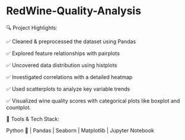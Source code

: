 # RedWine-Quality-Analysis
🔍 Project Highlights:

 ✅ Cleaned & preprocessed the dataset using Pandas

 ✅ Explored feature relationships with pairplots

 ✅ Uncovered data distribution using histplots

 ✅ Investigated correlations with a detailed heatmap

 ✅ Used scatterplots to analyze key variable trends

 ✅ Visualized wine quality scores with categorical plots like boxplot and countplot.



🧰 Tools & Tech Stack:

 Python 🐍 | Pandas | Seaborn | Matplotlib | Jupyter Notebook
